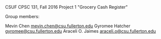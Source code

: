 CSUF CPSC 131, Fall 2016
Project 1
"Grocery Cash Register"

Group members:

Mevin Chen    mevin.chen@csu.fullerton.edu
Gyromee Hatcher   gyromee@csu.fullerton.edu
Araceli O. Jaimes   araceli.o@csu.fullerton.edu
